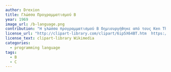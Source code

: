 ```yaml
---
author: Drexion
title: Γλώσσα Προγραμματισμού B
year: 1969
image_url: /b-language.png
contribution: "Η γλώσσα προγραμματισμού B δημιουργήθηκε από τους Ken Thompson και Dennis Ritchie, εμφανίστηκε για πρώτη φορά το 1969 και αποτελέι την κύρια επιρροή για την δημιουργία της γλώσσας C η οποία είναι βασισμένη σε αυτή. Η Β είναι βασισμένη κυρίως στην γλώσσα BCPL και έχει την μορφή typeless το οποίο σημαίνει ότι αντιμετωπίζει όλα τα δεδομένα ως words (μονάδα δεδομένων επεξεργαστών). Δημιουργήθηκε για αναδρομικά, μη αριθμητικά, ανεξάρτητα μηχανών εφαρμογές, όπως συστήματα και προγράμματα. Το μεγαλύτερο μειονέκτημα της συγκεκριμένης γλώσσας, παρατηρήθηκε κάτα την κανονικοποίηση των μηχανών με ASCII processing, το οποίο έκανε την μορφή typeless να φαίνεται ως ένα σοβαρό μεινέκτημα. Αυτό παρότρυνε τους ιδρυτές της, να επεκτείτουν την γλώσσας προσθέτοντας καινούρια είδη δεδομένων ορισμένα από τον χρήστη. Έτσι λοιπόν δημιουργήθηκε η γλώσσας προγραμματιμσού C."
license_url: "http://clipart-library.com/clipart/6ip5X64BT.htm  https://en.wikipedia.org/wiki/B_(programming_language)" 
license_text: clipart-library Wikimedia
categories:
  - programming language
tags:
  - B
  - C
---
```


